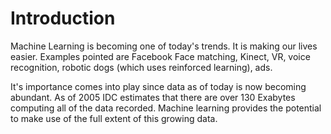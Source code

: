 # Introduction

Machine Learning is becoming one of today's trends. It is making our lives easier. Examples pointed are Facebook Face matching, Kinect, VR,  voice recognition, robotic dogs \(which uses reinforced learning\), ads.

It's importance comes into play since data as of today is now becoming abundant. As of 2005 IDC estimates that there are over 130 Exabytes computing all of the data recorded. Machine learning provides the potential to make use of the full extent of this growing data.







